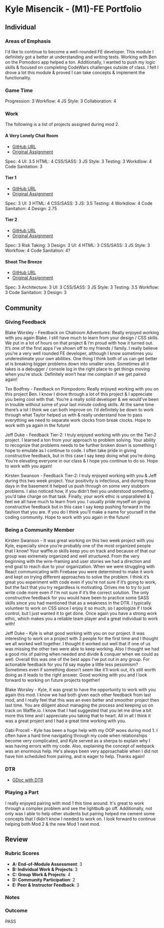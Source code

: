 # Kyle Misencik - (M1)-FE Portfolio
## Individual

### Areas of Emphasis
I'd like to continue to become a well-rounded FE developer. This module I definitely got a better at understanding and writing tests. Working with Ben on the Pomodoro app helped a ton. Additionally, I wanted to push my logic skills & focused on completing CodeWars challenges outside of class. I felt I drove a lot this module & proved I can take concepts & implement the functionality.

### Game Time

Progression: 3
Workflow: 4
JS Style: 3
Collaboration: 4

### Work

The following is a list of projects assigned during mod 2.

#### A Very Lonely Chat Room

* [GitHub URL](https://github.com/kylem038/chatroom-adventures)
* [Original Assignment](http://frontend.turing.io/projects/chatroom.html)

Spec: 4
UI: 3.5
HTML: 4
CSS/SASS: 3
JS Style: 3
Testing: 3
Workdlow: 4
Code Sanitation: 3

#### Tier 1

* [GitHub URL](https://github.com/kylem038/tier-1)
* [Original Assignment](http://frontend.turing.io/projects/tier-one.html)

Spec: 3
UI: 3
HTML: 4
CSS/SASS: 3
JS: 3.5
Testing: 4
Workdlow: 4
Code Sanitation: 4
Design: 2.75

#### Tier 2

* [GitHub URL](https://github.com/kylem038/tier-2)
* [Original Assignment](http://frontend.turing.io/projects/tier-two.html)

Spec: 3
Risk Taking: 3
Design: 3
UI: 4
HTML: 3
CSS/SASS: 3
JS Style: 3
Workflow: 4
Code Sanitation: 4?

#### Shoot The Breeze

* [GitHub URL](https://github.com/kylem038/react-chatroom)
* [Original Assignment](http://frontend.turing.io/projects/shoot-the-breeze.html)

Spec: 3
Architecture: 3
UI: 3
CSS/SASS: 3
JS Style: 3
Testing: 3.5
Workflow: 3
Code Sanitation: 3
Design: 3

## Community

### Giving Feedback

Blake Worsley - Feedback on Chatroom Adventures: Really enjoyed working with you again Blake. I still have much to learn from your design / CSS skills. We put in a lot of hours on that project & I’m proud with how it turned out. It’s one of the first apps I’ve shown off to my friends / family. I really believe you’re a very well rounded FE developer, although I know sometimes you underestimate your own abilities. One thing I think both of us can get better at is breaking bigger problems down into smaller ones. Sometimes all it takes is a debugger / console log in the right place to get things moving when you’re stuck. Definitely won’t hear me complain if we get paired again!

Tex Bodfrey - Feedback on Pompodoro: Really enjoyed working with you on this project Ben. I know I drove through a lot of this project & I appreciate you being cool with that. You’re a really solid developer & we would’ve been in trouble without some of your last minute coding skills. At the same time there’s a lot I think we can both improve on. I’d definitely be down to work through what Taylor helped us with & really understand how to pass everything we need to separate work clocks from break clocks. Hope to work with ya again in the future!

Jeff Duke - Feedback Tier-2: I truly enjoyed working with you on the Tier-2 project. I learned a ton from your approach to problem solving. Your ability to recognize that problems needs to be further broken down is something I hope to emulate as I continue to code. I often take pride in giving constructive feedback, but in this case I say keep doing what you’re doing. You’re elevating everyone in our class & I hope you continue to do so. Hope to work with you again!

Kirsten Swanson - Feedback Tier-2: I truly enjoyed working with you & Jeff during this two week project. Your positivity is infectious, and during those days in the basement it helped us push through on some very stubborn problems. I also noticed how, if you didn’t feel you understood something, you’d take charge on that task. Finally, your work ethic is unparalleled & I feel we all have much to learn from you. I usually pride myself on giving constructive feedback but in this case I say keep pushing forward in the fashion that you are. If you do I think you’ll make a name for yourself in the coding community. Hope to work with you again in the future!

### Being a Community Member

Kirsten Swanson - It was great working on this two week project with you Kyle, especially since you’re probably one of the most organized people that I know! Your waffle.io skills keep you on track and because of that our group was extremely organized and well structured. From the very beginning with the wire-framing and user stories we had a direction and end goal to reach due to your organization. When we were struggling with React communicating with Firebase you were determined to make it work and kept on trying different approaches to solve the problem. I think it’s great you experiment with code even if you’re not sure if it’s going to work, but the fact that you try regardless is motivating. Drives me to try to just write code more even if I’m not sure if it’s the correct solution. The only constructive feedback for you would have been to practice some SASS skills since you had mentioned that as a weakness in the DTR. I typically volunteer to work on CSS since I enjoy it so much, so I apologize if I took control, but I just wanted it to get done. Once again you have a strong work ethic, which makes you a reliable team player and a great individual to work with!

Jeff Duke - Kyle is what good working with you on our project.  It was interesting to work on a project with 3 people for the first time and I thought we all worked well together.  I thought it worked out well that if one of us was missing the other two were able to keep working.  Also I thought we had a good mix of pairing when needed and divide & conquer when we could as well.  Overall this was one of the best apps I’ve put out in any group.  For actionable feedback for you I’d say maybe a little less pessimism?  Sometimes even if something doesn’t seem like it’ll work out, it’s still worth doing as it leads to the right answer.  Good working with you and I look forward to working on future projects together!

Blake Worsley - Kyle, it was great to have the opportunity to work with you again this mod. I know we had both given each other feedback from last mod, and I really feel that this was an even better and smoother project then last time. You are diligent about managing the process and keeping us on track on Waffle.io. I know that I had suggested that you let me drive a bit more this time and I appreciate you taking that to heart. All in all I think it was a great project and I had a great time working with you.

Gabi Procell - Kyle has been a huge help with my OOP woes during mod 1. I often have a hard time navigating through my code when relationships become very complicated, and Kyle served as a sherpa to explain why I was having errors with my code. Also, explaining the concept of webpack was an enormous help. He's always been very approachable when I did not have him scheduled from pairing, and is eager to help.  Thanks again!

### DTR

* [GDoc with DTR](https://docs.google.com/document/d/10EwePDt4MQtJZSphOSaX6RboQLjIGyqi-ZI1llwnYeo/edit)

### Playing a Part

I really enjoyed pairing with mod 1 this time around. It's great to work through a complex problem and see the lightbulb go off. Additionally, not only was I able to help other students but pairing helped me cement some concepts that I didn't know I needed to work on. I look forward to continue helping both Mod 2 & the new Mod 1 next mod.

## Review

### Rubric Scores

* **A: End-of-Module Assessment**: 3
* **B: Individual Work & Projects**: 3
* **C: Group Work & Projects**: 4
* **D: Community Participation**: 2
* **E: Peer & Instructor Feedback**: 3

### Notes


### Outcome

PASS
